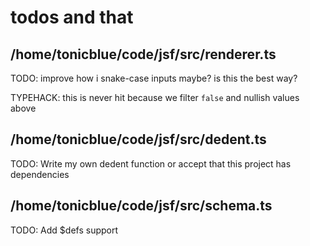 # todos and that

## /home/tonicblue/code/jsf/src/renderer.ts

TODO: improve how i snake-case inputs maybe? is this the best way?

TYPEHACK: this is never hit because we filter `false` and nullish values above



## /home/tonicblue/code/jsf/src/dedent.ts

TODO: Write my own dedent function or accept that this project has dependencies



## /home/tonicblue/code/jsf/src/schema.ts

TODO: Add $defs support


